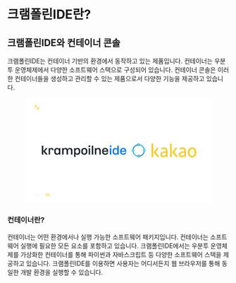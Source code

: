 # 크램폴린IDE란?

## 크램폴린**IDE와 컨테이너 콘솔**

크램폴린IDE는 컨테이너 기반의 환경에서 동작하고 있는 제품입니다. 컨테이너는 우분투 운영체제에서 다양한 소프트웨어 스택으로 구성되어 있습니다. 컨테이너 콘솔은 이러한 컨테이너들을 생성하고 관리할 수 있는 제품으로서 다양한 기능을 제공하고 있습니다.

<figure><img src="../.gitbook/assets/image (126).png" alt=""><figcaption></figcaption></figure>

### 컨테이너란?

컨테이너는 어떤 환경에서나 실행 가능한 소프트웨어 패키지입니다. 컨테이너는 소프트웨어 실행에 필요한 모든 요소를 포함하고 있습니다.  크램폴린IDE에서는 우분투 운영체제를 가상화한 컨테이너를 통해 파이썬과 자바스크립트 등 다양한 소프트웨어 스택을 제공하고 있습니다.  크램폴린IDE를 이용하면 사용자는 어디서든지 웹 브라우저를 통해 동일한 개발 환경을 실행할 수 있습니다.
